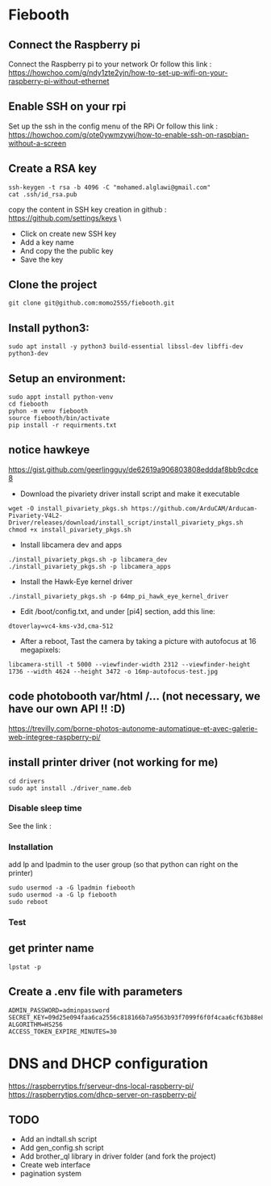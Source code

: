 # Fiebooth

## Connect the Raspberry pi
Connect the Raspberry pi to your network
Or follow this link : https://howchoo.com/g/ndy1zte2yjn/how-to-set-up-wifi-on-your-raspberry-pi-without-ethernet

## Enable SSH on your rpi
Set up the ssh in the config menu of the RPi
Or follow this link : https://howchoo.com/g/ote0ywmzywj/how-to-enable-ssh-on-raspbian-without-a-screen

## Create a RSA key
```
ssh-keygen -t rsa -b 4096 -C "mohamed.alglawi@gmail.com"
cat .ssh/id_rsa.pub
```
copy the content in SSH key creation in github : https://github.com/settings/keys \
- Click on create new SSH key
- Add a key name
- And copy the the public key
- Save the key

## Clone the project
``` 
git clone git@github.com:momo2555/fiebooth.git
```

## Install python3:
```
sudo apt install -y python3 build-essential libssl-dev libffi-dev python3-dev
```
## Setup an environment:
```
sudo appt install python-venv
cd fiebooth
pyhon -m venv fiebooth
source fiebooth/bin/activate
pip install -r requirments.txt
```

## notice hawkeye
https://gist.github.com/geerlingguy/de62619a906803808edddaf8bb9cdce8

- Download the pivariety driver install script and make it executable
```
wget -O install_pivariety_pkgs.sh https://github.com/ArduCAM/Arducam-Pivariety-V4L2-Driver/releases/download/install_script/install_pivariety_pkgs.sh
chmod +x install_pivariety_pkgs.sh
```

- Install libcamera dev and apps
```
./install_pivariety_pkgs.sh -p libcamera_dev
./install_pivariety_pkgs.sh -p libcamera_apps
```

- Install the Hawk-Eye kernel driver
```
./install_pivariety_pkgs.sh -p 64mp_pi_hawk_eye_kernel_driver
```

- Edit /boot/config.txt, and under [pi4] section, add this line:
```
dtoverlay=vc4-kms-v3d,cma-512
```

- After a reboot, Tast the camera by taking a picture with autofocus at 16 megapixels:
```
libcamera-still -t 5000 --viewfinder-width 2312 --viewfinder-height 1736 --width 4624 --height 3472 -o 16mp-autofocus-test.jpg
```

## code photobooth var/html /... (not necessary, we have our own API !! :D)
https://trevilly.com/borne-photos-autonome-automatique-et-avec-galerie-web-integree-raspberry-pi/

## install printer driver (not working for me)
```
cd drivers
sudo apt install ./driver_name.deb
```

### Disable sleep time
See the link : 
### Installation
add lp and lpadmin to the user group (so that python can right on the printer)
```
sudo usermod -a -G lpadmin fiebooth
sudo usermod -a -G lp fiebooth
sudo reboot
```
### Test

## get printer name
```
lpstat -p
```

## Create a .env file with parameters
```
ADMIN_PASSWORD=adminpassword
SECRET_KEY=09d25e094faa6ca2556c818166b7a9563b93f7099f6f0f4caa6cf63b88e8d3e7
ALGORITHM=HS256
ACCESS_TOKEN_EXPIRE_MINUTES=30
```
# DNS and DHCP configuration
https://raspberrytips.fr/serveur-dns-local-raspberry-pi/ \
https://raspberrytips.com/dhcp-server-on-raspberry-pi/
## TODO
- Add an indtall.sh script
- Add gen_config.sh script
- Add brother_ql library in driver folder (and fork the project)
- Create web interface
- pagination system
